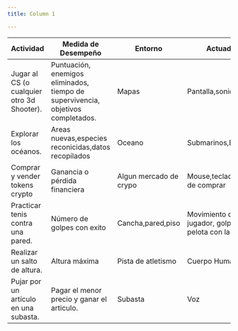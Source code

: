 ```yaml
---
title: Column 1

---
```




| Actividad                                  | Medida de Desempeño | Entorno | Actuadores | Sensores |
| ------------------------------------------ | ------------------- | ------- | ---------- | -------- |
|     Jugar al CS (o cualquier otro 3d Shooter). |  Puntuación, enemigos eliminados, tiempo de supervivencia, objetivos completados.                   |     Mapas    |      Pantalla,sonido      |   Teclado, mouse       |
|     Explorar los océanos.                          |   Areas nuevas,especies reconicidas,datos recopilados      |     Oceano       |  Submarinos,Barcos        |Cámaras, sensores de presión, temperatura
|     Comprar y vender tokens crypto  |   Ganancia o pérdida financiera                  |   Algun mercado de crypo      |    Mouse,teclado,botones de comprar        |       Precios,indicadores   |
|     Practicar tenis contra una pared. | Número de golpes con exito                 |  Cancha,pared,piso          |     Movimiento del jugador, golpe de la pelota con la raqueta.       |  Vista, sonido, tacto        |
|     Realizar un salto de altura.      |    Altura máxima                 |     Pista de atletismo    |   Cuerpo Humano         |  Vision,calculo de fuerza,        |
|Pujar por un artı́culo en una subasta. | Pagar el menor precio y ganar el articulo.                | Subasta    |  Voz          |    Sonido,vista      |
